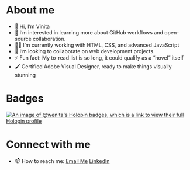 # About me
- 👋 Hi, I’m Vinita
- 👀 I’m interested in learning more about GitHub workflows and open-source collaboration.
- 👩‍💻 I’m currently working with HTML, CSS, and advanced JavaScript
- 💞️ I’m looking to collaborate on web development projects.
- ⚡ Fun fact: My to-read list is so long, it could qualify as a “novel” itself
- 🖌️ Certified Adobe Visual Designer, ready to make things visually stunning
# Badges
[![An image of @wenita's Holopin badges, which is a link to view their full Holopin profile](https://holopin.me/wenita)](https://holopin.io/@wenita)
# Connect with me
- 📫 How to reach me: [Email Me](mailto:vinitjoshi283@gmil.com) [LinkedIn](www.linkedin.com/in/vinitajoshi)
